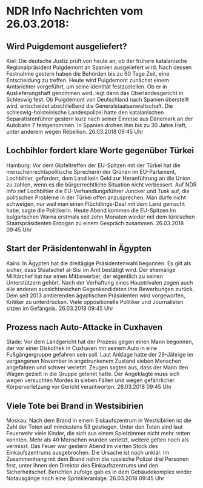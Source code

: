 # NDR Info Nachrichten vom 26.03.2018:


## Wird Puigdemont ausgeliefert?
Kiel: Die deutsche Justiz prüft von heute an, ob der frühere katalanische Regionalpräsident Puigdemont an Spanien ausgeliefert wird. Nach dessen Festnahme gestern haben die Behörden bis zu 60 Tage Zeit, eine Entscheidung zu treffen. Heute wird Puigdemont zunächst einem Amtsrichter vorgeführt, um seine Identität festzustellen. Ob er in Auslieferungshaft genommen wird, legt dann das Oberlandesgericht in Schleswig fest. Ob Puigdemont von Deutschland nach Spanien überstellt wird, entscheidet abschließend die Generalstaatsanwaltschaft. Die schleswig-holsteinische Landespolizei hatte den katalanischen Separatistenführer gestern kurz nach seiner Einreise aus Dänemark an der Autobahn 7 festgenommen. In Spanien drohen ihm bis zu 30 Jahre Haft, unter anderem wegen Rebellion. 26.03.2018 09:45 Uhr 

## Lochbihler fordert klare Worte gegenüber Türkei
Hamburg: Vor dem Gipfeltreffen der EU-Spitzen mit der Türkei hat die menschenrechtspolitische Sprecherin der Grünen im EU-Parlament, Lochbihler, gefordert, dem Land kein Geld zur Heranführung an die Union zu zahlen, wenn es die bürgerrechtliche Situation nicht verbessert. Auf NDR Info rief Lochbihler die EU-Verhandlungsführer Juncker und Tusk auf, die politischen Probleme in der Türkei offen anzusprechen. Man dürfe nicht schweigen, nur weil man einen Flüchtlings-Deal mit dem Land gemacht habe, sagte die Politikerin. Heute Abend kommen die EU-Spitzen im bulgarischen Warna erstmals seit zehn Monaten wieder mit dem türkischen Staatspräsidenten Erdogan zu einem Gespräch zusammen. 26.03.2018 09:45 Uhr 

## Start der Präsidentenwahl in Ägypten
Kairo: In Ägypten hat die dreitägige Präsidentenwahl begonnen. Es gilt als sicher, dass Staatschef al-Sisi im Amt bestätigt wird. Der ehemalige Militärchef hat nur einen Mitbewerber, der eigentlich zu seinen Unterstützern gehört. Nach der Verhaftung eines Hauptrivalen zogen auch alle anderen aussichtsreichen Gegenkandidaten ihre Bewerbungen zurück. Dem seit 2013 amtierenden ägyptischen Präsidenten wird vorgeworfen, Kritiker zu unterdrücken. Viele oppositionelle Politiker und Journalisten sitzen im Gefängnis. 26.03.2018 09:45 Uhr 

## Prozess nach Auto-Attacke in Cuxhaven
Stade: Vor dem Landgericht hat der Prozess gegen einen Mann begonnen, der vor einer Diskothek in Cuxhaven mit seinem Auto in eine Fußgängergruppe gefahren sein soll. Laut Anklage hatte der 29-Jährige im vergangenen November in angetrunkenem Zustand sieben Menschen angefahren und schwer verletzt. Zeugen sagten aus, dass der Mann den Wagen gezielt in die Gruppe gelenkt hatte. Der Angeklagte muss sich wegen versuchten Mordes in sieben Fällen und wegen gefährlicher Körperverletzung vor Gericht verantworten. 26.03.2018 09:45 Uhr 

## Viele Tote bei Brand in Westsibirien
Moskau: Nach dem Brand in einem Eiskaufszentrum in Westsibirien ist die Zahl der Toten auf mindestens 53 gestiegen. Unter den Toten sind laut Feuerwehr viele Kinder, die sich aus einem Spielzimmer nicht mehr retten konnten. Mehr als 40 Menschen wurden verletzt, weitere gelten noch als vermisst. Das Feuer war gestern Abend im vierten Stock des Einkaufszentrums ausgebrochen. Die Ursache ist noch unklar. Im Zusammenhang mit dem Brand nahm die russische Polizei drei Personen fest, unter ihnen den Direktor des Einkaufszentrums und den Sicherheitschef. Berichten zufolge gab es in dem Gebäudekomplex weder Notausgänge noch eine Sprinkleranlage. 26.03.2018 09:45 Uhr 
